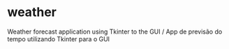 # weather
Weather forecast application using Tkinter to the GUI / App de previsão do tempo utilizando Tkinter para o GUI
